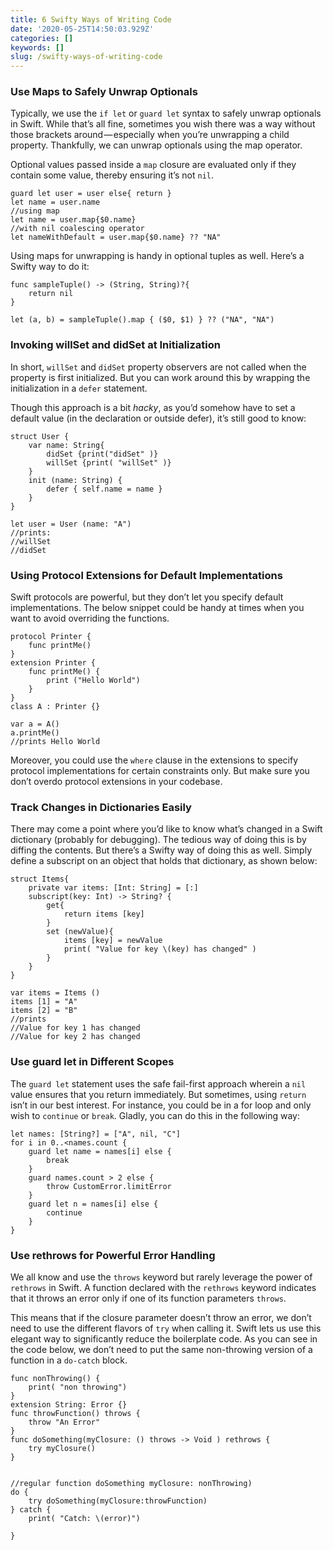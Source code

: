 ```yaml
---
title: 6 Swifty Ways of Writing Code
date: '2020-05-25T14:50:03.929Z'
categories: []
keywords: []
slug: /swifty-ways-of-writing-code
---
```


### Use Maps to Safely Unwrap Optionals

Typically, we use the `if let` or `guard let` syntax to safely unwrap optionals in Swift. While that’s all fine, sometimes you wish there was a way without those brackets around — especially when you’re unwrapping a child property. Thankfully, we can unwrap optionals using the map operator.

Optional values passed inside a `map` closure are evaluated only if they contain some value, thereby ensuring it’s not `nil`.

```
guard let user = user else{ return }
let name = user.name
//using map
let name = user.map{$0.name}
//with nil coalescing operator
let nameWithDefault = user.map{$0.name} ?? "NA"
```

Using maps for unwrapping is handy in optional tuples as well. Here’s a Swifty way to do it:

```
func sampleTuple() -> (String, String)?{  
    return nil  
}

let (a, b) = sampleTuple().map { ($0, $1) } ?? ("NA", "NA")

```

### Invoking willSet and didSet at Initialization

In short, `willSet` and `didSet` property observers are not called when the property is first initialized. But you can work around this by wrapping the initialization in a `defer` statement.

Though this approach is a bit _hacky_, as you’d somehow have to set a default value (in the declaration or outside defer), it’s still good to know:

```
struct User {
    var name: String{
        didSet {print("didSet" )}
        willSet {print( "willSet" )}
    }
    init (name: String) {
        defer { self.name = name }
    }
}

let user = User (name: "A")
//prints:
//willSet
//didSet
```

### Using Protocol Extensions for Default Implementations

Swift protocols are powerful, but they don’t let you specify default implementations. The below snippet could be handy at times when you want to avoid overriding the functions.

```
protocol Printer {
    func printMe()
}
extension Printer {
    func printMe() {
        print ("Hello World")
    }
}
class A : Printer {}

var a = A()
a.printMe()
//prints Hello World

```

Moreover, you could use the `where` clause in the extensions to specify protocol implementations for certain constraints only. But make sure you don’t overdo protocol extensions in your codebase.

### Track Changes in Dictionaries Easily

There may come a point where you’d like to know what’s changed in a Swift dictionary (probably for debugging). The tedious way of doing this is by diffing the contents. But there’s a Swifty way of doing this as well. Simply define a subscript on an object that holds that dictionary, as shown below:

```
struct Items{
    private var items: [Int: String] = [:]
    subscript(key: Int) -> String? {
        get{
            return items [key]
        }
        set (newValue){
            items [key] = newValue
            print( "Value for key \(key) has changed" )
        }
    }
}

var items = Items ()
items [1] = "A"
items [2] = "B"
//prints
//Value for key 1 has changed 
//Value for key 2 has changed
```

### Use guard let in Different Scopes

The `guard let` statement uses the safe fail-first approach wherein a `nil` value ensures that you return immediately. But sometimes, using `return` isn’t in our best interest. For instance, you could be in a for loop and only wish to `continue` or `break`. Gladly, you can do this in the following way:

```
let names: [String?] = ["A", nil, "C"]
for i in 0..<names.count {
    guard let name = names[i] else {
        break
    }
    guard names.count > 2 else {
        throw CustomError.limitError
    }
    guard let n = names[i] else {
        continue
    }
}
```

### Use rethrows for Powerful Error Handling

We all know and use the `throws` keyword but rarely leverage the power of `rethrows` in Swift. A function declared with the `rethrows` keyword indicates that it throws an error only if one of its function parameters `throws`.

This means that if the closure parameter doesn’t throw an error, we don’t need to use the different flavors of `try` when calling it. Swift lets us use this elegant way to significantly reduce the boilerplate code. As you can see in the code below, we don’t need to put the same non-throwing version of a function in a `do-catch` block.

```
func nonThrowing() {
    print( "non throwing")
}
extension String: Error {}
func throwFunction() throws {
    throw "An Error"
}
func doSomething(myClosure: () throws -> Void ) rethrows {
    try myClosure()
}


//regular function doSomething myClosure: nonThrowing)
do {
    try doSomething(myClosure:throwFunction)
} catch {
    print( "Catch: \(error)")
    
}
```